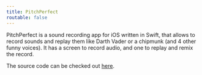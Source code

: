 ```yaml
---
title: PitchPerfect
routable: false
---
```


PitchPerfect is a sound recording app for iOS written in Swift, that allows to record sounds and replay them like Darth Vader or a chipmunk (and 4 other funny voices). It has a screen to record audio, and one to replay and remix the record.

The source code can be checked out [here](https://github.com/sjaindl/PitchPerfect).